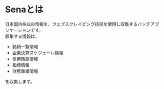 # Senaとは

日本国内株式の情報を、ウェブスクレイピング技術を使用し収集するバッチアプリケーションです。  
収集する情報は、

* 銘柄一覧情報
* 企業決算スケジュール情報
* 信用残高情報
* 指標情報
* 財務業績情報

を収集します。
